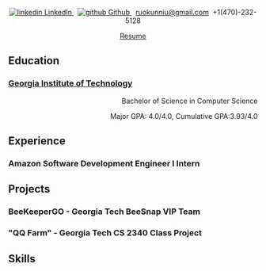 <p align="center">
  <a href="https://www.linkedin.com/in/ruokun-tommy-niu-128466155/" rel="nofollow noreferrer">
    <img src="https://i.stack.imgur.com/gVE0j.png" alt="linkedin"> LinkedIn
  </a>  &nbsp; 
  <a href="https://github.com/ruokun-niu" rel="nofollow noreferrer">
    <img src="https://i.stack.imgur.com/tskMh.png" alt="github"> Github
  </a> &nbsp; 
  <a href="mailto:ruokunniu@gmail.com"> ruokunniu@gmail.com</a>&nbsp; 
  <a> +1(470)-232-5128</a>
</p>
<p align="center">
  <a href="https://docs.google.com/document/d/1HJE0xTveqWmqw4mJF9t5O-lvo6kY5nFg/edit?usp=sharing&ouid=103540195109809190817&rtpof=true&sd=true"> Resume </a> 
</p>

## Education
<h3> <a href="https://ruokun-niu.github.io/education"> Georgia Institute of Technology </a></h3>
<p align="right">Bachelor of Science in Computer Science</p>
<p align="right">Major GPA: 4.0/4.0, Cumulative GPA:3.93/4.0 </p>


## Experience
### Amazon Software Development Engineer I Intern



## Projects
### BeeKeeperGO - Georgia Tech BeeSnap VIP Team

### "QQ Farm" - Georgia Tech CS 2340 Class Project


## Skills
